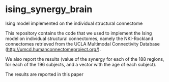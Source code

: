 # ising_synergy_brain
Ising model implemented on the individual structural connectome


This repository contains the code that we used to implement the Ising model on individual structural connectomes, namely the NKI-Rockland connectomes retrieved from the UCLA Multimodal Connectivity Database (http://umcd.humanconnectomeproject.org/).

We also report the results (value of the synergy for each of the 188 regions, for each of the 196 subjects, and a vector with the age of each subject).

The results are reported in this paper
